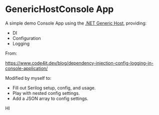 # GenericHostConsole App

A simple demo Console App using the [.NET Generic Host](https://learn.microsoft.com/en-us/aspnet/core/fundamentals/host/generic-host?view=aspnetcore-8.0), providing:

- DI
- Configuration
- Logging

From:

https://www.code4it.dev/blog/dependency-injection-config-logging-in-console-application/

Modified by myself to:
- Fill out Serilog setup, config, and usage.
- Play with nested config settings. 
- Add a JSON array to config settings.


HI